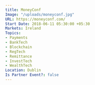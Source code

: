 ```yaml
---
title: MoneyConf
Image: "/uploads/moneyconf.jpg"
URL: https://moneyconf.com/
Start Date: 2018-06-11 05:30:00 +05:30
Markets: Ireland
Topics:
- Payments
- BankTech
- Blockchain
- RegTech
- Remittance
- InvestTech
- WealthTech
Location: Dublin
Is Partner Event?: false
---
```


